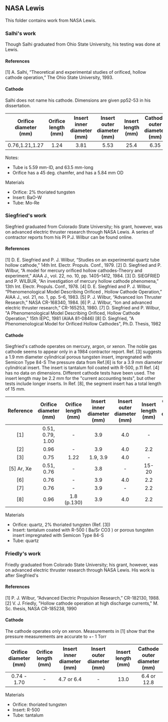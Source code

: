 ## NASA Lewis 
This folder contains work from NASA Lewis. 

### Salhi's work
Though Salhi graduated from Ohio State University, his testing was done at Lewis. 
#### References
[1] A. Salhi, “Theoretical and experimental studies of orificed, hollow cathode operation,” The Ohio State University, 1993.

#### Cathode
Salhi does not name his cathode. Dimensions are given pp52-53 in his dissertation.

| Orifice diameter (mm) | Orifice length (mm) | Insert inner diameter (mm) | Insert outer diameter (mm) | Insert length (mm) | Cathode outer diameter (mm) | 
|:---------------------:|:-------------------:|:--------------------------:|:--------------------------:|:------------------:|:---------------------------:|
| 0.76,1.21,1.27        | 1.24 | 3.81 | 5.53 | 25.4 | 6.35 |

Notes:
- Tube is 5.59 mm-ID, and 63.5 mm-long
- Orifice has a 45 deg. chamfer, and has a 5.84 mm OD

Materials
- Orifice: 2% thoriated tungsten
- Insert: BaO-W
- Tube: Mo-Re


### Siegfried's work
Siegfried graduated from Colorado State University; his grant, however, was on advanced electric thruster research through NASA Lewis.
A series of contractor reports from his PI P.J. Wilbur can be found online. 

#### References
[1] D. E. Siegfried and P. J. Wilbur, “Studies on an experimental quartz tube hollow cathode,” 14th Int. Electr. Propuls. Conf., 1979.
[2] D. Siegfried and P. Wilbur, “A model for mercury orificed hollow cathodes-Theory and experiment,” AIAA J., vol. 22, no. 10, pp. 1405–1412, 1984.
[3] D. SIEGFRIED and P. WILBUR, “An investigation of mercury hollow cathode phenomena,” 13th Int. Electr. Propuls. Conf., 1978.
[4] D. E. Siegfried and P. J. Wilbur, “Phenomenological Model Describing Orificed , Hollow Cathode Operation,” AIAA J., vol. 21, no. 1, pp. 5–6, 1983.
[5] P. J. Wilbur, “Advanced Ion Thruster Research,” NASA CR-168340, 1984.
[6] P. J. Wilbur, “Ion and advanced electric thruster research,” CR-165253, 1980.
[7] D. Siegfried and P. Wilbur, "A Phenomenological Model Describing Orificed, Hollow Cathode Operation," 15th IEPC, 1981 (AIAA 81-0846)
[8] D. Siegfried, "A Phenomenological Model for Orificed Hollow Cathodes", Ph.D. Thesis, 1982

#### Cathode
Siegfried's cathode operates on mercury, argon, or xenon. The noble gas cathode seems to appear only in a 1984 contractor report. 
Ref. [3] suggests a 1.9 mm diameter cylindrical porous tungsten insert, impregnated with Semicon Type 84-S
The pressure data from Ref.[6] is for a 3.9 mm diameter cylindrical insert. The insert is tantalum foil coated with R-500, p.11 
Ref. [4] has no data on dimensions.
Different cathode tests have been used. The insert length may be 2.2 mm for the "current accounting tests", but other tests include longer inserts.
In Ref. [8], the segment insert has a total length of 15 mm.

| Reference | Orifice diameter (mm) | Orifice length (mm) | Insert inner diameter (mm) | Insert outer diameter (mm) | Insert length (mm) | Cathode outer diameter (mm) | 
|:---------:|:---------------------:|:-------------------:|:--------------------------:|:--------------------------:|:------------------:|:---------------------------:|
| [1]       | 0.51, 0.79, 1.00     | -    	 | 3.9      | 4.0 | -   | 6.3  |   
| [2]       | 0.96                 | -    	 | 3.9      | 4.0 | 2.2 | -    |
| [3]       | 0.75                 | 1.22 	 | 1.9, 3.9 | 4.0 | -   | 6.35 |
| [5] Ar, Xe| 0.51, 0.76	   | -    	 | 3.8      | -   | 15-20 | -  | 
| [6]       | 0.76                 | -    	 | 3.9      | 4.0 | 2.2 | -    |
| [7]       | 0.76                 | -    	 | 3.9      | -   | 2.2 | -    |
| [8]       | 0.96 		   | 1.8 (p.130) | 3.9      | 4.0 | 2.2 | 6.3 | 

Materials
- Orifice: quartz, 2% thoriated tungsten (Ref. [3])
- Insert: tantalum coated with R-500 ( Ba/Sr CO3 ) or porous tungsten insert impregnated with Semicon Type 84-S
- Tube: quartz


### Friedly's work
Friedly graduated from Colorado State University; his grant, however, was on advanced electric thruster research through NASA Lewis. His work is after Siegfried's

#### References
[1] P. J. Wilbur, “Advanced Electric Propulsion Research,” CR-182130, 1988.
[2] V. J. Friedly, "Hollow cathode operation at high discharge currents," M. Sc. thesis, NASA CR-185238, 1990

#### Cathode
The cathode operates only on xenon. Measurements in [1] show that the pressure measurements are accurate to +- 1 Torr

| Orifice diameter (mm) | Orifice length (mm) | Insert inner diameter (mm) | Insert outer diameter (mm) | Insert length (mm) | Cathode outer diameter (mm) | 
|:---------------------:|:-------------------:|:--------------------------:|:--------------------------:|:------------------:|:---------------------------:|
| 0.74 - 1.70 | - | 4.7 or 6.4 | - | 13.0 | 6.4 or 12.8 | 

Materials
- Orifice: thoriated tungsten
- Insert: R-500
- Tube: tantalum
